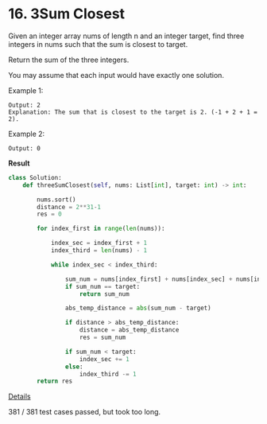 # 16. 3Sum Closest

Given an integer array nums of length n and an integer target, find three integers in nums such that the sum is closest to target.

Return the sum of the three integers.

You may assume that each input would have exactly one solution.

 

Example 1:

```Input: nums = [-1,2,1,-4], target = 1
Output: 2
Explanation: The sum that is closest to the target is 2. (-1 + 2 + 1 = 2).
```
Example 2:

```Input: nums = [0,0,0], target = 1
Output: 0
```


**Result**

```python
class Solution:
    def threeSumClosest(self, nums: List[int], target: int) -> int:

        nums.sort()
        distance = 2**31-1
        res = 0

        for index_first in range(len(nums)):

            index_sec = index_first + 1
            index_third = len(nums) - 1

            while index_sec < index_third:

                sum_num = nums[index_first] + nums[index_sec] + nums[index_third]
                if sum_num == target:
                    return sum_num

                abs_temp_distance = abs(sum_num - target)

                if distance > abs_temp_distance:
                    distance = abs_temp_distance
                    res = sum_num

                if sum_num < target:
                    index_sec += 1
                else:
                    index_third -= 1
        return res
```



[Details ](https://leetcode.com/submissions/detail/729816349/)

381 / 381 test cases passed, but took too long.

